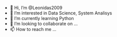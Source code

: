 - 👋 Hi, I’m @Leonidas2009
- 👀 I’m interested in Data Science, System Analisys
- 🌱 I’m currently learning Python
- 💞️ I’m looking to collaborate on ...
- 📫 How to reach me ...

<!---
Leonidas2009/Leonidas2009 is a ✨ special ✨ repository because its `README.md` (this file) appears on your GitHub profile.
You can click the Preview link to take a look at your changes.
--->
